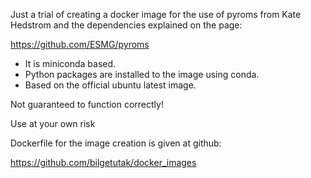 Just a trial of creating a docker image for the use of pyroms from Kate Hedstrom and the dependencies explained on the page:

https://github.com/ESMG/pyroms

- It is miniconda based.
- Python packages are installed to the image using conda.
- Based on the official ubuntu latest image.

Not guaranteed to function correctly!

Use at your own risk

Dockerfile for the image creation is given at github:

https://github.com/bilgetutak/docker_images

